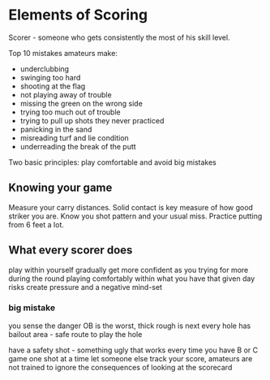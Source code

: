 # Elements of Scoring
Scorer - someone who gets consistently the most of his skill level.

Top 10 mistakes amateurs make:
* underclubbing
* swinging too hard
* shooting at the flag
* not playing away of trouble
* missing the green on the wrong side
* trying too much out of trouble
* trying to pull up shots they never practiced
* panicking in the sand
* misreading turf and lie condition
* underreading the break of the putt

Two basic principles: play comfortable and avoid big mistakes

## Knowing your game
Measure your carry distances.
Solid contact is key measure of how good striker you are.
Know you shot pattern and your usual miss.
Practice putting from 6 feet a lot.

## What every scorer does
play within yourself
gradually get more confident as you trying for more during the round
playing comfortably within what you have that given day
risks create pressure and a negative mind-set

### big mistake
you sense the danger
OB is the worst, thick rough is next
every hole has bailout area - safe route to play the hole

have a safety shot - something ugly that works every time you have B or C game
one shot at a time
let someone else track your score, amateurs are not trained to ignore the consequences of looking at the scorecard
